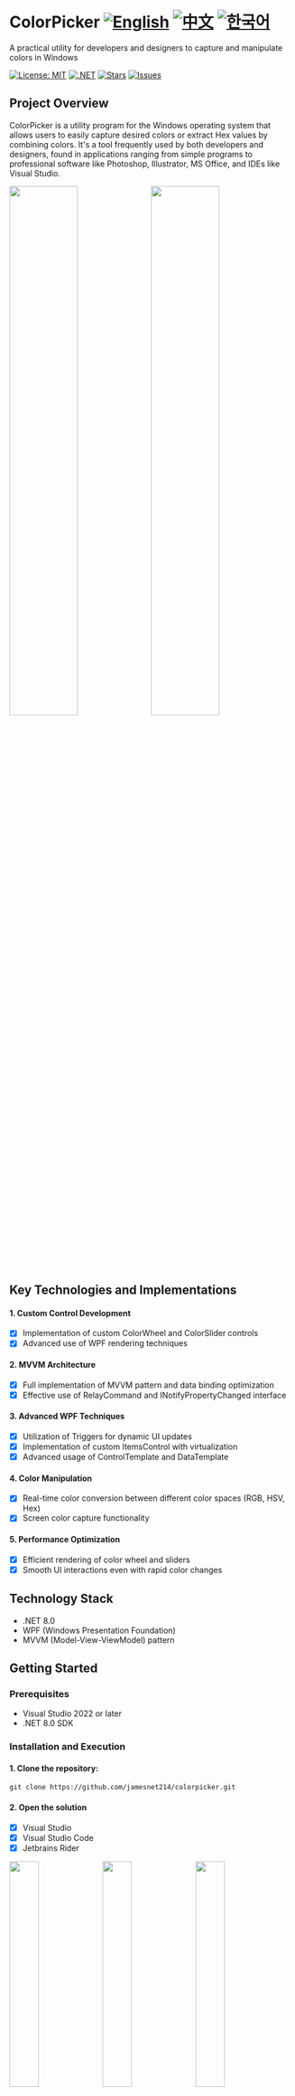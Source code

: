 # ColorPicker [![English](https://img.shields.io/badge/Language-English-blue.svg)](README.md) [![中文](https://img.shields.io/badge/docs-中文-red.svg)](README.zh-CN.md) [![한국어](https://img.shields.io/badge/Language-한국어-green.svg)](README.ko.md)

A practical utility for developers and designers to capture and manipulate colors in Windows

[![License: MIT](https://img.shields.io/badge/License-MIT-yellow.svg)](https://opensource.org/licenses/MIT)
[![.NET](https://img.shields.io/badge/.NET-8.0-blue.svg)](https://dotnet.microsoft.com/download)
[![Stars](https://img.shields.io/github/stars/jamesnet214/colorpicker.svg)](https://github.com/jamesnet214/colorpicker/stargazers)
[![Issues](https://img.shields.io/github/issues/jamesnet214/colorpicker.svg)](https://github.com/jamesnet214/colorpicker/issues)

## Project Overview
ColorPicker is a utility program for the Windows operating system that allows users to easily capture desired colors or extract Hex values by combining colors. It's a tool frequently used by both developers and designers, found in applications ranging from simple programs to professional software like Photoshop, Illustrator, MS Office, and IDEs like Visual Studio.

<img src="https://github.com/user-attachments/assets/37891327-e967-445e-b2ec-2bc9885b254e" width="49%"/>
<img src="https://github.com/user-attachments/assets/f8e136c0-7cfd-4990-bc4b-e3872138f908" width="49%"/>

## Key Technologies and Implementations
#### 1. Custom Control Development
- [x] Implementation of custom ColorWheel and ColorSlider controls
- [x] Advanced use of WPF rendering techniques

#### 2. MVVM Architecture
- [x] Full implementation of MVVM pattern and data binding optimization
- [x] Effective use of RelayCommand and INotifyPropertyChanged interface

#### 3. Advanced WPF Techniques
- [x] Utilization of Triggers for dynamic UI updates
- [x] Implementation of custom ItemsControl with virtualization
- [x] Advanced usage of ControlTemplate and DataTemplate

#### 4. Color Manipulation
- [x] Real-time color conversion between different color spaces (RGB, HSV, Hex)
- [x] Screen color capture functionality

#### 5. Performance Optimization
- [x] Efficient rendering of color wheel and sliders
- [x] Smooth UI interactions even with rapid color changes

## Technology Stack
- .NET 8.0
- WPF (Windows Presentation Foundation)
- MVVM (Model-View-ViewModel) pattern

## Getting Started
### Prerequisites
- Visual Studio 2022 or later
- .NET 8.0 SDK

### Installation and Execution
#### 1. Clone the repository:
```
git clone https://github.com/jamesnet214/colorpicker.git
```
#### 2. Open the solution
- [x] Visual Studio
- [x] Visual Studio Code
- [x] Jetbrains Rider

<img src="https://github.com/user-attachments/assets/af70f422-7057-4e77-a54d-042ee8358d2a" width="32%"/>
<img src="https://github.com/user-attachments/assets/e4feaa10-a107-4b58-8d13-1d8be620ec62" width="32%"/>
<img src="https://github.com/user-attachments/assets/5ff487f6-55e4-43e1-9abf-f8d419ee6943" width="32%"/>

#### 3. Build and Run
- [x] Windows 11 recommended

## Usage
1. Launch the ColorPicker application
2. Use the color wheel or sliders to select a color
3. Capture colors from your screen using the eyedropper tool
4. View and copy the Hex, RGB, or HSV values of the selected color

## Contributing
If you'd like to contribute to improving the project, please send a Pull Request. All forms of contribution are welcome!

## License
This project is distributed under the MIT license. For more details, please refer to the [LICENSE](https://github.com/jamesnet214/colorpicker/blob/main/LICENSE) file.

## Contact
- Website: https://jamesnet.dev
- Email: james@jamesnet.dev, vickyqu115@hotmail.com

Explore color manipulation techniques and apply them to your projects with ColorPicker!
